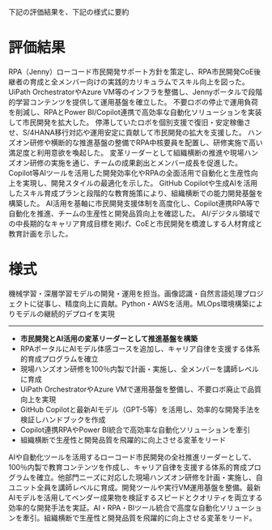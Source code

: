 下記の評価結果を、下記の様式に要約

# 評価結果
RPA（Jenny）ローコード市民開発サポート方針を策定し、RPA市民開発CoE後継者の育成と全メンバー向けの実践的カリキュラムでスキル向上を図った。
UiPath OrchestratorやAzure VM等のインフラを整備し、Jennyポータルで段階的学習コンテンツを提供して運用基盤を確立した。
不要ロボの停止で運用負荷を削減し、RPAとPower BI/Copilot連携で高効率な自動化ソリューションを実装して市民開発を拡大した。
停滞していたロボを個別支援で復旧・安定稼働させ、S/4HANA移行対応や運用安定に貢献して市民開発の拡大を支援した。
ハンズオン研修や横断的な推進基盤の整備でRPA中核要員を配置し、研修実施で高い満足度と利用意欲を喚起した。
変革リーダーとして組織横断の推進や現場ハンズオン研修の実施を通じ、チームの成果創出とメンバー成長を促進した。
Copilot等AIツールを活用した開発効率化やRPAの全面活用で自動化と生産性向上を実現し、開発スタイルの最適化を示した。
GitHub Copilotや生成AIを活用したスキル育成プランと段階的な教育施策により、組織横断での能力開発基盤を構築した。
AI活用を基軸に市民開発支援体制を高度化し、Copilot連携RPA等で自動化を推進、チームの生産性と開発品質向上を確認した。
AI/デジタル領域での中長期的なキャリア育成目標を掲げ、CoEと市民開発を橋渡しする人材育成と教育計画を示した。

# 様式
機械学習・深層学習モデルの開発・運用を担当。画像認識・自然言語処理プロジェクトに従事し、精度向上に貢献。Python・AWSを活用。MLOps環境構築によりモデルの継続的デプロイを実現

---

- **市民開発とAI活用の変革リーダーとして推進基盤を構築**
- RPAポータルにAIモデル体感コースを追加し、キャリア自律を支援する体系的育成プログラムを確立
- 現場ハンズオン研修を100％内製で計画・実施し、全メンバーを講師レベルに育成
- UiPath OrchestratorやAzure VMで運用基盤を整備し、不要ロボ廃止で品質向上を実現
- GitHub Copilotと最新AIモデル（GPT-5等）を活用し、効率的な開発手法を検証しハンドブックを作成
- Copilot連携RPAやPower BI統合で高効率な自動化ソリューションを牽引
- 組織横断で生産性と開発品質を飛躍的に向上させる変革をリード


AIや自動化ツールを活用するローコード市民開発の全社推進リーダーとして、100％内製で教育コンテンツを作成し、キャリア自律を支援する体系的育成プログラムを確立。他部門ニーズに対応した現場ハンズオン研修を計画・実施し、自ユニット全員を講師レベルに育成。開発ツールや実行VM運用基盤を整備。最新AIモデルを活用してベンダー成果物を検証するスピードとクオリティを両立する効率的な開発手法を実証。AI・RPA・BIツール統合で高度な自動化ソリューションを牽引。組織横断で生産性と開発品質を飛躍的に向上させる変革をリード。